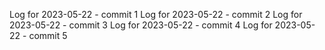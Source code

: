 Log for 2023-05-22 - commit 1
Log for 2023-05-22 - commit 2
Log for 2023-05-22 - commit 3
Log for 2023-05-22 - commit 4
Log for 2023-05-22 - commit 5
